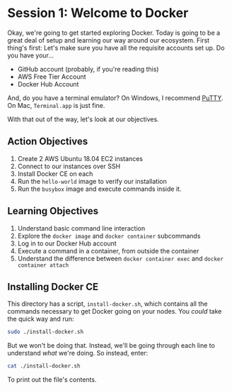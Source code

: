# Session 1: Welcome to Docker

Okay, we're going to get started exploring Docker. Today is going to be a great deal of setup and learning our way around our ecosystem. First thing's first: Let's make sure you have all the requisite accounts set up. Do you have your...

* GitHub account (probably, if you're reading this)
* AWS Free Tier Account
* Docker Hub Account

And, do you have a terminal emulator? On Windows, I recommend [PuTTY](https://www.chiark.greenend.org.uk/~sgtatham/putty/). On Mac, `Terminal.app` is just fine.

With that out of the way, let's look at our objectives.

## Action Objectives

1. Create 2 AWS Ubuntu 18.04 EC2 instances
2. Connect to our instances over SSH
3. Install Docker CE on each
4. Run the `hello-world` image to verify our installation
5. Run the `busybox` image and execute commands inside it.

## Learning Objectives

1. Understand basic command line interaction
2. Explore the `docker image` and `docker container` subcommands
3. Log in to our Docker Hub account
4. Execute a command in a container, from outside the container
5. Understand the difference between `docker container exec` and `docker container attach`

## Installing Docker CE

This directory has a script, `install-docker.sh`, which contains all the commands necessary to get Docker going on your nodes. You _could_ take the quick way and run:

```bash
sudo ./install-docker.sh
```

But we won't be doing that. Instead, we'll be going through each line to understand _what_ we're doing. So instead, enter:

```bash
cat ./install-docker.sh
```

To print out the file's contents.

